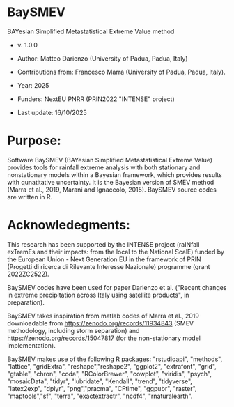 # BaySMEV
BAYesian Simplified Metastatistical Extreme Value method

- v. 1.0.0

- Author: Matteo Darienzo (University of Padua, Padua, Italy)

- Contributions from: Francesco Marra (University of Padua, Padua, Italy).

- Year: 2025

- Funders: NextEU PNRR (PRIN2022 "INTENSE" project)

- Last update: 16/10/2025


# Purpose:

Software BaySMEV (BAYesian Simplified Metastatistical Extreme Value) provides tools for rainfall extreme analysis with both stationary and nonstationary models within a Bayesian framework, which provides results with qunatitative uncertainty.
It is the Bayesian version of SMEV method (Marra et al., 2019, Marani and Ignaccolo, 2015).
BaySMEV source codes are written in R.


# Acknowledegments:

This research has been supported by the INTENSE project (raINfall exTremEs and their impacts: from the local to the National ScalE) funded by the European Union - Next Generation EU in the framework of PRIN (Progetti di ricerca di Rilevante Interesse Nazionale) programme (grant 2022ZC2522).

BaySMEV codes have been used for paper Darienzo et al. ("Recent changes in extreme precipitation across Italy using satellite products", in preparation).

BaySMEV takes inspiration from matlab codes of Marra et al., 2019 downloadable from https://zenodo.org/records/11934843 (SMEV methodology, including storm separation) and https://zenodo.org/records/15047817 (for the non-stationary model implementation).

BaySMEV makes use of the following R packages: "rstudioapi",
         "methods", "lattice", "gridExtra", "reshape","reshape2", "ggplot2", "extrafont",
         "grid", "gtable", "chron", "coda", "RColorBrewer", "cowplot", "viridis",
         "psych",  "mosaicData", "tidyr", "lubridate", "Kendall", "trend", "tidyverse", 
         "latex2exp", "dplyr", "png","pracma",  "CFtime", "ggpubr",
         "raster", "maptools","sf", "terra", "exactextractr", "ncdf4",  "rnaturalearth".
